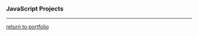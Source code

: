 ### JavaScript Projects
***
[return to portfolio](https://github.com/joshlaplante/portfolio-for-JoshLaPlante)

